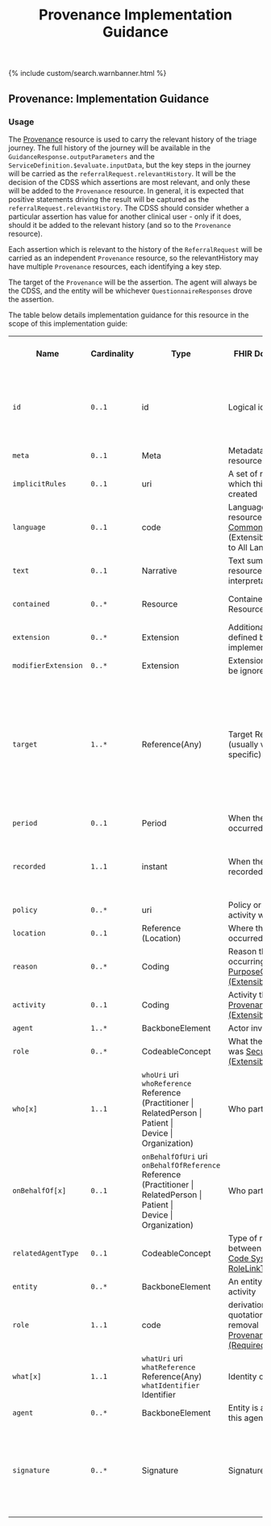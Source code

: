 ﻿---
title: Provenance Implementation Guidance
keywords: provenance, rest,
tags: [rest,fhir,api]
sidebar: ctp_rest_sidebar
permalink: api_provenance.html
summary: Provenance implementation guidance
---

{% include custom/search.warnbanner.html %}



## Provenance: Implementation Guidance ##  

### Usage ###

The [Provenance](http://hl7.org/fhir/stu3/provenance.html) resource is used to carry the relevant history of the triage journey. The full history of the journey will be available in the `GuidanceResponse.outputParameters` and the `ServiceDefinition.$evaluate.inputData`, but the key steps in the journey will be carried as the `referralRequest.relevantHistory`. It will be the decision of the CDSS which assertions are most relevant, and only these will be added to the `Provenance` resource. In general, it is expected that positive statements driving the result will be captured as the `referralRequest.relevantHistory`. The CDSS should consider whether a particular assertion has value for another clinical user - only if it does, should it be added to the relevant history (and so to the `Provenance` resource).

Each assertion which is relevant to the history of the `ReferralRequest` will be carried as an independent `Provenance` resource, so the relevantHistory may have multiple `Provenance` resources, each identifying a key step.

The target of the `Provenance` will be the assertion. The agent will always be the CDSS, and the entity will be whichever `QuestionnaireResponses` drove the assertion.

The table below details implementation guidance for this resource in the scope of this implementation guide:

<table style="min-width:100%;width:100%">

<tr>
    <th style="width:10%;">Name</th>
    <th style="width:5%;">Cardinality</th>
    <th style="width:10%;">Type</th>
      <th style="width:40%;">FHIR Documentation</th>
   <th style="width:35%;">CDS Implementation Guidance</th>
</tr>
<tr>
  <td><code class="highlighter-rouge">id</code></td>
    <td><code class="highlighter-rouge">0..1</code></td>
    <td>id</td>
    <td>Logical id of this artifact</td>
	<td>Note that this will always be populated except when the resource is being created (initial creation call)</td>
</tr>
<tr>
  <td><code class="highlighter-rouge">meta</code></td>
    <td><code class="highlighter-rouge">0..1</code></td>
    <td>Meta</td>
    <td>Metadata about the resource</td>
		<td></td>
</tr>
<tr>
  <td><code class="highlighter-rouge">implicitRules</code></td>
    <td><code class="highlighter-rouge">0..1</code></td>
    <td>uri</td>
    <td>A set of rules under which this content was created</td>
		<td></td>
</tr>
<tr>
  <td><code class="highlighter-rouge">language</code></td>
    <td><code class="highlighter-rouge">0..1</code></td>
    <td>code</td>
    <td>Language of the resource content. <br/> <a href="http://hl7.org/fhir/stu3/valueset-languages.html">Common Languages</a> (Extensible but limited to All Languages)</td>
	<td></td>
</tr>
<tr>
  <td><code class="highlighter-rouge">text</code></td>
    <td><code class="highlighter-rouge">0..1</code></td>
    <td>Narrative</td>
    <td>Text summary of the resource, for human interpretation</td>
	<td></td>
</tr>
<tr>
  <td><code class="highlighter-rouge">contained</code></td>
    <td><code class="highlighter-rouge">0..*</code></td>
    <td>Resource</td>
    <td>Contained, inline Resources</td>
	<td>This SHOULD NOT be populated</td>
</tr>
<tr>
  <td><code class="highlighter-rouge">extension</code></td>
    <td><code class="highlighter-rouge">0..*</code></td>
    <td>Extension</td>
    <td>Additional Content defined by implementations</td>
	<td></td>
</tr>
<tr>
  <td><code class="highlighter-rouge">modifierExtension</code></td>
    <td><code class="highlighter-rouge">0..*</code></td>
    <td>Extension</td>
    <td>Extensions that cannot be ignored</td>
	<td></td>
</tr>
<tr>
  <td><code class="highlighter-rouge">target</code></td>
    <td><code class="highlighter-rouge">1..*</code></td>
    <td>Reference(Any)</td>
    <td>Target Reference(s) (usually version specific)</td>
	<td>This MUST be populated by the CDSS and must carry the <a href="http://hl7.org/fhir/STU3/resource.html#id">logical ID</a> of the assertion (typically Observation) that was generated or updated as a key step in this triage journey.</td>
</tr>
<tr>
  <td><code class="highlighter-rouge">period</code></td>
    <td><code class="highlighter-rouge">0..1</code></td>
    <td>Period</td>
    <td>When the activity occurred</td>
	<td>This MUST NOT be populated.</td>
</tr>
<tr>
  <td><code class="highlighter-rouge">recorded</code></td>
      <td><code class="highlighter-rouge">1..1</code></td>
    <td>instant</td>
    <td>When the activity was recorded/updated</td>
<td>This MUST be populated by the CDSS with the time at which the assertion was recorded.</td>
 </tr>
<tr>
  <td><code class="highlighter-rouge">policy</code></td>
      <td><code class="highlighter-rouge">0..*</code></td>
    <td>uri</td>
    <td>Policy or plan the activity was defined by</td>
	<td>This MUST NOT be populated.</td>
</tr>
<tr>
  <td><code class="highlighter-rouge">location</code></td>
      <td><code class="highlighter-rouge">0..1</code></td>
    <td>Reference<br>(Location)</td>
    <td>Where the activity occurred, if relevant</td>
	<td>This MUST NOT be populated.</td>
 </tr>
<tr>
  <td><code class="highlighter-rouge">reason</code></td>
      <td><code class="highlighter-rouge">0..*</code></td>
    <td>Coding</td>
    <td>Reason the activity is occurring <a href="https://www.hl7.org/fhir/stu3/v3/PurposeOfUse/vs.html">PurposeOfUse (Extensible)</a></td>
<td>This SHOULD be NULL</td>
 </tr>
<tr>
  <td><code class="highlighter-rouge">activity</code></td>
      <td><code class="highlighter-rouge">0..1</code></td>
    <td>Coding</td>
    <td>Activity that occurred <a href="https://www.hl7.org/fhir/stu3/valueset-provenance-activity-type.html">ProvenanceActivityType (Extensible)</a></td>
<td>This SHOULD be NULL</td>
</tr>
<tr>
  <td><code class="highlighter-rouge">agent</code></td>
      <td><code class="highlighter-rouge">1..*</code></td>
    <td>BackboneElement</td>
    <td>Actor involved</td>
<td></td>
 </tr>
<tr>
  <td class="sub"><code class="highlighter-rouge">role</code></td>
      <td><code class="highlighter-rouge">0..*</code></td>
    <td>CodeableConcept</td>
    <td>What the agent's role was <a href="https://www.hl7.org/fhir/stu3/valueset-security-role-type.html">SecurityRoleType (Extensible)</a></td>
<td>This MUST NOT be populated.</td>
 </tr>
<tr>
  <td class="sub"><code class="highlighter-rouge">who[x]</code></td>
      <td><code class="highlighter-rouge">1..1</code></td>
    <td><code class="highlighter-rouge">whoUri</code> uri <br><code class="highlighter-rouge">whoReference</code> <br> Reference<br>(Practitioner |<br>RelatedPerson |<br>Patient |<br>Device |<br>Organization)</td>
    <td>Who participated</td>
<td>This MUST be  if reference type <code class="highlighter-rouge">device</code>.
<br/>
The device MUST be the CDSS.</td>
 </tr>
<tr>
  <td class="sub"><code class="highlighter-rouge">onBehalfOf[x]</code></td>
      <td><code class="highlighter-rouge">0..1</code></td>
    <td><code class="highlighter-rouge">onBehalfOfUri</code> uri <br><code class="highlighter-rouge">onBehalfOfReference</code> <br> Reference<br>(Practitioner |<br>RelatedPerson |<br>Patient |<br>Device |<br>Organization)</td>
    <td>Who participated</td>
<td>MUST be populated with Organization of ServiceProvider</td>
 </tr>
<tr>
  <td class="sub"><code class="highlighter-rouge">relatedAgentType</code></td>
      <td><code class="highlighter-rouge">0..1</code></td>
   <td>CodeableConcept</td>
     <td>Type of relationship between agents <a href="https://www.hl7.org/fhir/stu3/v3/RoleLinkType/vs.html">v3 Code System RoleLinkType (Example)</a></td>
	<td>This MUST NOT be populated.</td>
 </tr>
<tr>
  <td><code class="highlighter-rouge">entity</code></td>
      <td><code class="highlighter-rouge">0..*</code></td>
    <td>BackboneElement</td>
    <td>An entity used in this activity</td>
	<td>This MUST NOT be populated.</td>
 </tr>
<tr>
  <td class="sub"><code class="highlighter-rouge">role</code></td>
      <td><code class="highlighter-rouge">1..1</code></td>
    <td>code</td>
    <td>derivation | revision | quotation | source | removal <a href="https://www.hl7.org/fhir/stu3/valueset-provenance-entity-role.html">ProvenanceEntityRole (Required)</a></td>
	<td>This MUST NOT be populated.</td>
 </tr>
<tr>
  <td class="sub"><code class="highlighter-rouge">what[x]</code></td>
     <td><code class="highlighter-rouge">1..1</code></td>
    <td><code class="highlighter-rouge">whatUri</code> uri <br><code class="highlighter-rouge">whatReference</code> <br> Reference(Any)<br><code class="highlighter-rouge">whatIdentifier</code> <br> Identifier</td>
    <td>Identity of entity</td>
	<td>This MUST NOT be populated.</td>
 </tr>
<tr>
  <td class="sub"><code class="highlighter-rouge">agent</code></td>
      <td><code class="highlighter-rouge">0..*</code></td>
	   <td>BackboneElement</td>
    <td>Entity is attributed to this agent</td>
   <td>This MUST NOT be populated.</td>
 </tr>
<tr>
  <td><code class="highlighter-rouge">signature</code></td>
      <td><code class="highlighter-rouge">0..*</code></td>
    <td>Signature</td>
    <td>Signature on target</td>
	<td>This element carries a digital signature on the target Reference(s). The signer SHOULD match a <code class="highlighter-rouge">Provenance.agent</code></td>
 </tr>
</table>
